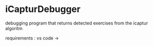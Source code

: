 # iCapturDebugger
debugging program that returns detected exercises from the icaptur algoritm

requirements : 
  vs code ->
  
